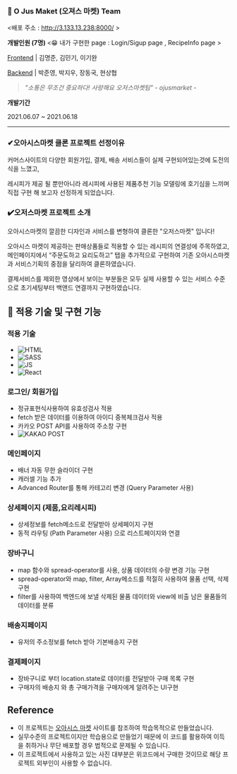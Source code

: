 ### 🌽 O Jus Maket (오져스 마켓) **Team**  
<배포 주소 : http://3.133.13.238:8000/ >

**개발인원 (7명)**  <😁 내가 구현한 page : Login/Sigup page , RecipeInfo page >

[Frontend](https://github.com/wecode-bootcamp-korea/21-1st-Ojusmarket-frontend) | 김명준, 김민기, 이기완

[Backend](https://github.com/wecode-bootcamp-korea/21-1st-Ojusmarket-backend) | 박준영, 박지우, 장동국, 현상협

> _"소통은 무조건 중요하다! 사랑해요 오저스마켓팀" - ojusmarket -_

**개발기간**

2021.06.07 ~ 2021.06.18

---

### ✔오아시스마켓 클론 프로젝트 선정이유

커머스사이트의 다양한 회원가입, 결제, 배송 서비스들이 실제 구현되어있는것에 도전의식을 느꼈고,

레시피가 제공 될 뿐만아니라 레시피에 사용된 제품추천 기능 모델링에 호기심을 느끼며 직접 구현 해 보고자 선정하게 되었습니다.

### ✔️오저스마켓 프로젝트 소개

오아시스마켓의 깔끔한 디자인과 서비스를 변형하여 클론한 "오저스마켓" 입니다!

오아시스 마켓이 제공하는 판매상품들로 적용할 수 있는 레시피의 연결성에 주목하였고, 메인페이지에서 “주문도하고 요리도하고” 탭을 추가적으로 구현하여 기존 오아시스마켓과 서비스기획의 중점을 달리하여 클론하였습니다.

결제서비스를 제외한 영상에서 보이는 부분들은 모두 실제 사용할 수 있는 서비스 수준으로 초기세팅부터 백앤드 연결까지 구현하였습니다.

## 🔎 적용 기술 및 구현 기능

### 적용 기술

>

- ![HTML](https://img.shields.io/badge/HTML5-E34F26?style=for-the-badge&logo=html5&logoColor=white)
- ![SASS](https://img.shields.io/badge/Sass-CC6699?style=for-the-badge&logo=sass&logoColor=white)
- ![JS](https://img.shields.io/badge/JavaScript-F7DF1E?style=for-the-badge&logo=javascript&logoColor=black)
- ![React](https://img.shields.io/badge/React-20232A?style=for-the-badge&logo=react&logoColor=61DAFB)

### 로그인/ 회원가입

- 정규표현식사용하여 유효성검사 적용
- fetch 받은 데이터를 이용하여 아이디 중복체크검사 적용
- 카카오 POST API를 사용하여 주소창 구현
- ![KAKAO POST](https://user-images.githubusercontent.com/74660207/122675951-cc156600-d216-11eb-87bd-ad28d2590dc5.PNG)

### 메인페이지

- 배너 자동 무한 슬라이더 구현
- 캐러셀 기능 추가
- Advanced Router를 통해 카테고리 변경 (Query Parameter 사용)

### 상세페이지 (제품,요리레시피)

- 상세정보를 fetch메소드로 전달받아 상세페이지 구현
- 동적 라우팅 (Path Parameter 사용) 으로 리스트페이지와 연결

### 장바구니

- map 함수와 spread-operator를 사용, 상품 데이터의 수량 변경 기능 구현
- spread-operator와 map, filter, Array메소드를 적절히 사용하여 물품 선택, 삭제 구현
- filter를 사용하여 백엔드에 보낼 삭제된 물품 데이터와 view에 비출 남은 물품들의 데이터를 분류

### 배송지페이지

- 유저의 주소정보를 fetch 받아 기본배송지 구현

### 결제페이지

- 장바구니로 부터 location.state로 데이터를 전달받아 구매 목록 구현
- 구매자의 배송지 와 총 구매가격을 구매자에게 알려주는 UI구현

## Reference

- 이 프로젝트는 [오아시스 마켓](https://www.oasis.co.kr/main) 사이트를 참조하여 학습목적으로 만들었습니다.
- 실무수준의 프로젝트이지만 학습용으로 만들었기 때문에 이 코드를 활용하여 이득을 취하거나 무단 배포할 경우 법적으로 문제될 수 있습니다.
- 이 프로젝트에서 사용하고 있는 사진 대부분은 위코드에서 구매한 것이므로 해당 프로젝트 외부인이 사용할 수 없습니다.
